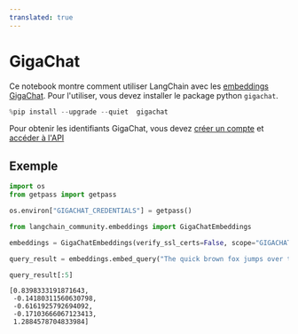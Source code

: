 ```yaml
---
translated: true
---
```


# GigaChat

Ce notebook montre comment utiliser LangChain avec les [embeddings GigaChat](https://developers.sber.ru/portal/products/gigachat).
Pour l'utiliser, vous devez installer le package python ```gigachat```.

```python
%pip install --upgrade --quiet  gigachat
```

Pour obtenir les identifiants GigaChat, vous devez [créer un compte](https://developers.sber.ru/studio/login) et [accéder à l'API](https://developers.sber.ru/docs/ru/gigachat/individuals-quickstart)

## Exemple

```python
import os
from getpass import getpass

os.environ["GIGACHAT_CREDENTIALS"] = getpass()
```

```python
from langchain_community.embeddings import GigaChatEmbeddings

embeddings = GigaChatEmbeddings(verify_ssl_certs=False, scope="GIGACHAT_API_PERS")
```

```python
query_result = embeddings.embed_query("The quick brown fox jumps over the lazy dog")
```

```python
query_result[:5]
```

```output
[0.8398333191871643,
 -0.14180311560630798,
 -0.6161925792694092,
 -0.17103666067123413,
 1.2884578704833984]
```
